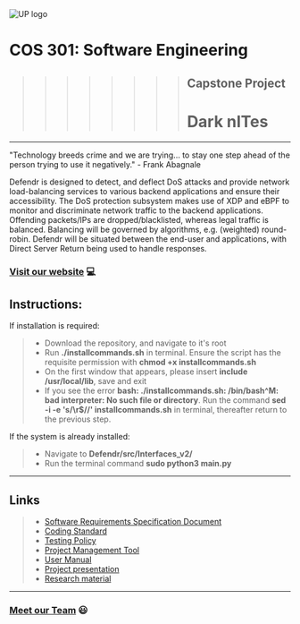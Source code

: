 <img src="https://cs.up.ac.za/static/images/headerUP.jpg" alt="UP logo">

COS 301: Software Engineering
=========================

>>>>>>>>## Capstone Project
>>>>>>>># Dark nITes

---

"Technology breeds crime and we are trying... to stay one step ahead of the person trying to use it negatively." - Frank Abagnale

Defendr is designed to detect, and deflect DoS attacks and provide network load-balancing services to various backend applications and ensure their accessibility.  The DoS protection subsystem makes use of XDP and eBPF to monitor and discriminate network traffic to the backend applications.  Offending packets/IPs are dropped/blacklisted, whereas legal traffic is balanced.  Balancing will be governed by algorithms, e.g. (weighted) round-robin.  Defendr will be situated between the end-user and applications, with Direct Server Return being used to handle responses.

### <a href="http://www.darknites.co.za/" target="_blank">Visit our website</a> :computer:

## **Instructions:**
If installation is required:
> - Download the repository, and navigate to it's root
> - Run **./installcommands.sh** in terminal.  Ensure the script has the requisite permission with **chmod +x installcommands.sh**
> - On the first window that appears, please insert **include /usr/local/lib**, save and exit
> - If you see the error **bash: ./installcommands.sh: /bin/bash^M: bad interpreter: No such file or directory**. Run the command **sed -i -e 's/\r$//' installcommands.sh** in terminal, thereafter return to the previous step.

If the system is already installed:
> - Navigate to **Defendr/src/Interfaces_v2/**
> - Run the terminal command **sudo python3 main.py**

---

## Links
> -  <a href="http://darknites.co.za/pdf/Defendr%20-%20Software%20Requirements%20Specification.pdf" target="_blank">Software Requirements Specification Document</a>
> -  <a href="http://darknites.co.za/pdf/Defendr%20-%20Coding%20Standard%20.pdf" target="_blank">Coding Standard</a>
> -  <a href="http://darknites.co.za/pdf/Defendr%20-%20Testing%20Policy.pdf" target="_blank">Testing Policy</a>
> -  <a href="http://app.zenhub.com/workspaces/dark-nites-capstone-project-5cc616ec67dcfa43a66a40f3/board?repos=182156942" target="_blank">Project Management Tool</a>
> -  <a href="http://darknites.co.za/pdf/Defendr%20-%20User%20manual.pdf" target="_blank">User Manual</a>
> -  <a href="http://darknites.co.za/documents/Virtual%20Demo.pptx" target="_blank">Project presentation</a>
> -  <a href="http://darknites.co.za/documents" target="_blank">Research material</a>

---

### <a href="http://github.com/cos301-2019-se/Defendr/blob/master/SRS/team.md" target="_blank">Meet our Team</a> :smiley: